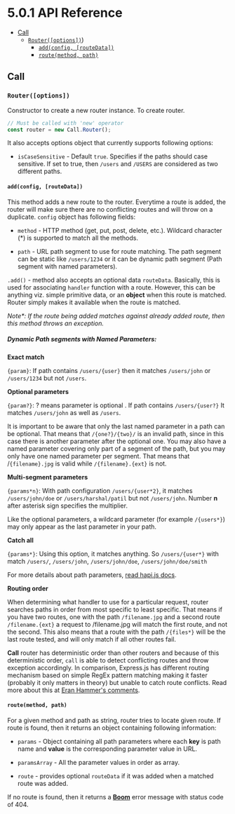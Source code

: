 <!-- version -->
# 5.0.1 API Reference
<!-- versionstop -->


<!-- toc -->
- [Call](#Call)
  - [`Router([options])`](#Router-options))
    - [`add(config, [routeData])`](#addconfig-routedata)
    - [`route(method, path)`](#routemethod-path)
<!-- tocstop -->

## Call

### `Router([options])`
Constructor to create a new router instance. To create router.

```javascript
// Must be called with 'new' operator
const router = new Call.Router();
```

It also accepts options object that currently supports following options:

- `isCaseSensitive` - Default `true`. Specifies if the paths should case sensitive. If set to true, then `/users` and `/USERS` are considered as two different paths.

#### `add(config, [routeData])`
This method adds a new route to the router. Everytime a route is added, the router will make sure there are no conflicting routes and will throw on a duplicate. `config` object has following fields:<br>

- `method` - HTTP method (get, put, post, delete, etc.). Wildcard character (*) is supported to match all the methods.

- `path` - URL path segment to use for route matching. The path segment can be static like `/users/1234` or it can be dynamic path segment (Path segment with named parameters).

`.add()` - method also accepts an optional data `routeData`. Basically, this is used for associating `handler` function with a route. However, this can be anything viz. simple primitive data, or  an **object** when this route is matched. Router simply makes it available when the route is matched.

_Note*: If the route being added matches against already added route, then this method throws an exception._

##### Dynamic Path segments with Named Parameters:

**Exact match**

`{param}`: If path contains `/users/{user}` then it matches `/users/john` or `/users/1234` but not `/users`.


**Optional parameters**

`{param?}`: ? means parameter is optional . If path contains `/users/{user?}` It matches `/users/john` as well as `/users`.

It is important to be aware that only the last named parameter in a path can be optional. That means that `/{one?}/{two}/` is an invalid path, since in this case there is another parameter after the optional one. You may also have a named parameter covering only part of a segment of the path, but you may only have one named parameter per segment. That means that /`{filename}.jpg` is valid while `/{filename}.{ext}` is not.


**Multi-segment parameters**

`{params*n}`: With path configuration `/users/{user*2}`, it matches `/users/john/doe` or `/users/harshal/patil` but not `/users/john`. Number **n** after asterisk sign specifies the multiplier.

Like the optional parameters, a wildcard parameter (for example `/{users*}`) may only appear as the last parameter in your path.


**Catch all**

`{params*}`: Using this option, it matches anything. So `/users/{user*}` with match `/users/`, `/users/john`, `/users/john/doe`, `/users/john/doe/smith`

For more details about path parameters, [read hapi.js docs](https://github.com/hapijs/hapi/blob/master/API.md#path-parameters).

**Routing order**

When determining what handler to use for a particular request, router searches paths in order from most specific to least specific. That means if you have two routes, one with the path `/filename.jpg` and a second route `/filename.{ext}` a request to /filename.jpg will match the first route, and not the second. This also means that a route with the path `/{files*}` will be the last route tested, and will only match if all other routes fail.

**Call** router has deterministic order than other routers and because of this deterministic order, `call` is able to detect conflicting routes and throw exception accordingly. In comparison, Express.js has different routing mechanism based on simple RegEx pattern matching making it faster (probably it only matters in theory) but unable to catch route conflicts. Read more about this at [Eran Hammer's comments](https://gist.github.com/hueniverse/a3109f716bf25718ba0e).

#### `route(method, path)`
For a given method and path as string, router tries to locate given route. If route is found, then it returns an object containing following information:

- `params` - Object containing all path parameters where each **key** is path name and **value** is the corresponding parameter value in URL.

- `paramsArray` - All the parameter values in order as array.

- `route` - provides optional `routeData` if it was added when a matched route was added.

If no route is found, then it returns a **[Boom](https://github.com/hapijs/boom)** error message with status code of 404.

